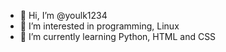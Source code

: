 - 👋 Hi, I’m @youlk1234
- 👀 I’m interested in programming, Linux
- 🌱 I’m currently learning Python, HTML and CSS

<!---
youlk1234/youlk1234 is a ✨ special ✨ repository because its `README.md` (this file) appears on your GitHub profile.
You can click the Preview link to take a look at your changes.
--->

